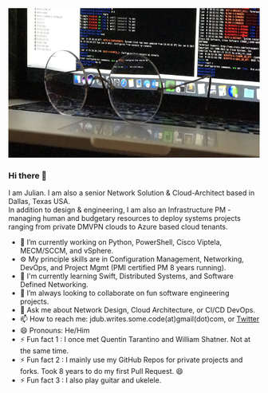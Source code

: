 <img src="https://github.com/J-DubApps/J-DubApps/blob/master/FullSizeRender.jpeg" width="700" height="300" alt="Routers">



### Hi there 👋

<!--
**J-DubApps/J-DubApps** is a ✨ _special_ ✨ repository because its `README.md` (this file) appears on your GitHub profile.
-->

I am Julian. I am also a senior Network Solution & Cloud-Architect based in Dallas, Texas USA.<br>
In addition to design & engineering, I am also an Infrastructure PM - managing human and budgetary
resources to deploy systems projects ranging from private DMVPN clouds to Azure based cloud tenants.

- 🔭 I’m currently working on Python, PowerShell, Cisco Viptela, MECM/SCCM, and vSphere.
- ⚙️ My principle skills are in Configuration Management, Networking, DevOps, and Project Mgmt (PMI certified PM 8 years running).
- 🌱 I'm currently learning Swift, Distributed Systems, and Software Defined Networking.
- 👯 I’m always looking to collaborate on fun software engineering projects.
- 💬 Ask me about Network Design, Cloud Architecture, or CI/CD DevOps.
- 📫 How to reach me: jdub.writes.some.code(at)gmail(dot)com, or [Twitter](https://twitter.com/julian_west)
- 😄 Pronouns: He/Him
- ⚡ Fun fact 1 : I once met Quentin Tarantino and William Shatner.  Not at the same time.
- ⚡ Fun fact 2 : I mainly use my GitHub Repos for private projects and forks. Took 8 years to do my first Pull Request. 😄
- ⚡ Fun fact 3 : I also play guitar and ukelele.

